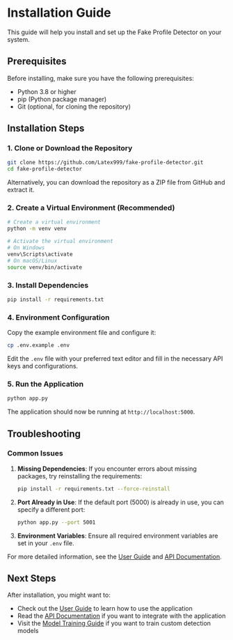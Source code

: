 # Installation Guide

This guide will help you install and set up the Fake Profile Detector on your system.

## Prerequisites

Before installing, make sure you have the following prerequisites:

- Python 3.8 or higher
- pip (Python package manager)
- Git (optional, for cloning the repository)

## Installation Steps

### 1. Clone or Download the Repository

```bash
git clone https://github.com/Latex999/fake-profile-detector.git
cd fake-profile-detector
```

Alternatively, you can download the repository as a ZIP file from GitHub and extract it.

### 2. Create a Virtual Environment (Recommended)

```bash
# Create a virtual environment
python -m venv venv

# Activate the virtual environment
# On Windows
venv\Scripts\activate
# On macOS/Linux
source venv/bin/activate
```

### 3. Install Dependencies

```bash
pip install -r requirements.txt
```

### 4. Environment Configuration

Copy the example environment file and configure it:

```bash
cp .env.example .env
```

Edit the `.env` file with your preferred text editor and fill in the necessary API keys and configurations.

### 5. Run the Application

```bash
python app.py
```

The application should now be running at `http://localhost:5000`.

## Troubleshooting

### Common Issues

1. **Missing Dependencies**: If you encounter errors about missing packages, try reinstalling the requirements:
   ```bash
   pip install -r requirements.txt --force-reinstall
   ```

2. **Port Already in Use**: If the default port (5000) is already in use, you can specify a different port:
   ```bash
   python app.py --port 5001
   ```

3. **Environment Variables**: Ensure all required environment variables are set in your `.env` file.

For more detailed information, see the [User Guide](user_guide.md) and [API Documentation](api_docs.md).

## Next Steps

After installation, you might want to:
- Check out the [User Guide](user_guide.md) to learn how to use the application
- Read the [API Documentation](api_docs.md) if you want to integrate with the application
- Visit the [Model Training Guide](model_training.md) if you want to train custom detection models